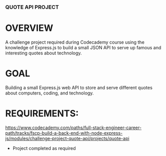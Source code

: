 ### QUOTE API PROJECT

# OVERVIEW
A challenge project required during Codecademy course using the knowledge of Express.js to build a small JSON API to serve up famous and interesting quotes about technology.

# GOAL
Building a small Express.js web API to store and serve different quotes about computers, coding, and technology.

# REQUIREMENTS:
https://www.codecademy.com/paths/full-stack-engineer-career-path/tracks/fscp-build-a-back-end-with-node-express-js/modules/challenge-project-quote-api/projects/quote-api

* Project completed as required